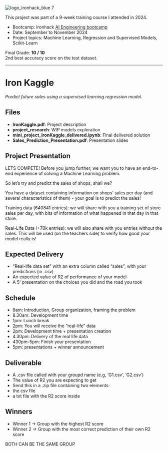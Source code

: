 ![logo_ironhack_blue 7](https://user-images.githubusercontent.com/23629340/40541063-a07a0a8a-601a-11e8-91b5-2f13e4e6b441.png)

This project was part of a 9-week training course I attended in 2024.
- Bootcamp: Ironhack [AI Engineering bootcamp](https://www.ironhack.com/de-en/artificial-intelligence/remote)
- Date: September to November 2024
- Project topics: Machine Learning, Regression and Supervised Models, Scikit-Learn

Final Grade:   **10 / 10**  
2nd best accuracy score on the test dataset.

----

# Iron Kaggle
*Predict future sales using a supervised learning regression model.*

## Files
+ **IronKaggle.pdf**: Project description
+ **project_research**: WIP models exploration
+ **mini_project_IronKaggle_delivered.ipynb**: Final delivered solution
+ **Sales_Prediction_Presentation.pdf**: Presentation slides

## Project Presentation

LETS COMPETE! Before you jump further, we want you to have an end-to-end experience of solving
a Machine Learning problem.

So let’s try and predict the sales of shops, shall we?

You have a dataset containing information on shops’ sales per day (and several characteristics of
them) - your goal is to predict the sales!

Training data (640841 entries): we will share with you a training set of store sales per day, with bits of
information of what happened in that day in that store.

Real-Life Data (+70k entries): we will also share with you entries without the sales. This will be used (on the
teachers side) to verify how good your model really is!

## Expected Delivery
+ “Real-life data set” with an extra column called “sales”, with your predictions (in .csv)
+ An expected value of R2 of performance of your model
+ A 5’ presentation on the choices you did and the road you took

## Schedule
+ 8am: Introduction, Group organization, framing the problem
+ 8.30am: Development time
+ 1pm: Lunch break
+ 2pm: You will receive the “real-life” data
+ 2pm: Development time + presentation creation
+ 4.30pm: Delivery of the real life data
+ 430pm-5pm: Finish your presentation
+ 5pm: presentations + winner announcement

## Deliverable
+ A .csv file called with your groupd name (e.g, ‘G1.csv’, ‘G2.csv’)
+ The value of R2 you are expecting to get
+ Send this in a .zip file containing two elements:
+ the csv file
+ a txt file with the R2 score inside

## Winners
+ Winner 1 -> Group with the highest R2 score
+ Winner 2 -> Group with the most correct prediction of their own R2 score

BOTH CAN BE THE SAME GROUP